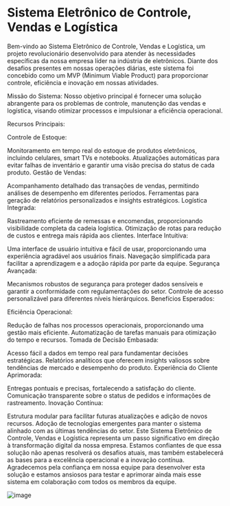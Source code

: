 # Sistema Eletrônico de Controle, Vendas e Logística

Bem-vindo ao Sistema Eletrônico de Controle, Vendas e Logística, um projeto revolucionário desenvolvido para atender às necessidades específicas da nossa empresa líder na indústria de eletrônicos. Diante dos desafios presentes em nossas operações diárias, este sistema foi concebido como um MVP (Minimum Viable Product) para proporcionar controle, eficiência e inovação em nossas atividades.

Missão do Sistema:
Nosso objetivo principal é fornecer uma solução abrangente para os problemas de controle, manutenção das vendas e logística, visando otimizar processos e impulsionar a eficiência operacional.

Recursos Principais:

Controle de Estoque:

Monitoramento em tempo real do estoque de produtos eletrônicos, incluindo celulares, smart TVs e notebooks.
Atualizações automáticas para evitar falhas de inventário e garantir uma visão precisa do status de cada produto.
Gestão de Vendas:

Acompanhamento detalhado das transações de vendas, permitindo análises de desempenho em diferentes períodos.
Ferramentas para geração de relatórios personalizados e insights estratégicos.
Logística Integrada:

Rastreamento eficiente de remessas e encomendas, proporcionando visibilidade completa da cadeia logística.
Otimização de rotas para redução de custos e entrega mais rápida aos clientes.
Interface Intuitiva:

Uma interface de usuário intuitiva e fácil de usar, proporcionando uma experiência agradável aos usuários finais.
Navegação simplificada para facilitar a aprendizagem e a adoção rápida por parte da equipe.
Segurança Avançada:

Mecanismos robustos de segurança para proteger dados sensíveis e garantir a conformidade com regulamentações do setor.
Controle de acesso personalizável para diferentes níveis hierárquicos.
Benefícios Esperados:

Eficiência Operacional:

Redução de falhas nos processos operacionais, proporcionando uma gestão mais eficiente.
Automatização de tarefas manuais para otimização do tempo e recursos.
Tomada de Decisão Embasada:

Acesso fácil a dados em tempo real para fundamentar decisões estratégicas.
Relatórios analíticos que oferecem insights valiosos sobre tendências de mercado e desempenho do produto.
Experiência do Cliente Aprimorada:

Entregas pontuais e precisas, fortalecendo a satisfação do cliente.
Comunicação transparente sobre o status de pedidos e informações de rastreamento.
Inovação Contínua:

Estrutura modular para facilitar futuras atualizações e adição de novos recursos.
Adoção de tecnologias emergentes para manter o sistema alinhado com as últimas tendências do setor.
Este Sistema Eletrônico de Controle, Vendas e Logística representa um passo significativo em direção à transformação digital da nossa empresa. Estamos confiantes de que essa solução não apenas resolverá os desafios atuais, mas também estabelecerá as bases para a excelência operacional e a inovação contínua. Agradecemos pela confiança em nossa equipe para desenvolver esta solução e estamos ansiosos para testar e aprimorar ainda mais esse sistema em colaboração com todos os membros da equipe.

![image](https://github.com/gitfernandopsantos/OnionProject/assets/102494050/50182212-d1cc-4f17-8a27-833ea36df092)

